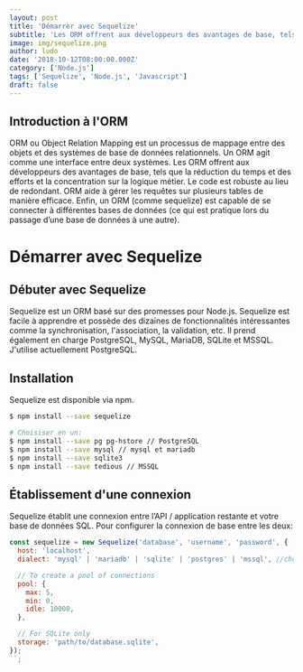 ```yaml
---
layout: post
title: 'Démarrer avec Sequelize'
subtitle: 'Les ORM offrent aux développeurs des avantages de base, tels que la réduction du temps et des efforts et la concentration sur la logique métier.'
image: img/sequelize.png
author: ludo
date: '2018-10-12T08:00:00.000Z'
category: ['Node.js']
tags: ['Sequelize', 'Node.js', 'Javascript']
draft: false
---
```


## Introduction à l'ORM

ORM ou Object Relation Mapping est un processus de mappage entre des objets et des systèmes de base de données relationnels. Un ORM agit comme une interface entre deux systèmes. Les ORM offrent aux développeurs des avantages de base, tels que la réduction du temps et des efforts et la concentration sur la logique métier. Le code est robuste au lieu de redondant. ORM aide à gérer les requêtes sur plusieurs tables de manière efficace. Enfin, un ORM (comme sequelize) est capable de se connecter à différentes bases de données (ce qui est pratique lors du passage d’une base de données à une autre).

# Démarrer avec Sequelize

## Débuter avec Sequelize

Sequelize est un ORM basé sur des promesses pour Node.js. Sequelize est facile à apprendre et possède des dizaines de fonctionnalités intéressantes comme la synchronisation, l'association, la validation, etc. Il prend également en charge PostgreSQL, MySQL, MariaDB, SQLite et MSSQL. J'utilise actuellement PostgreSQL.

## Installation

Sequelize est disponible via npm.

```bash
$ npm install --save sequelize

# Choisiser en un:
$ npm install --save pg pg-hstore // PostgreSQL
$ npm install --save mysql // mysql et mariadb
$ npm install --save sqlite3
$ npm install --save tedious // MSSQL
```

## Établissement d'une connexion

Sequelize établit une connexion entre l’API / application restante et votre base de données SQL. Pour configurer la connexion de base entre les deux:

```javascript
const sequelize = new Sequelize('database', 'username', 'password', {
  host: 'localhost',
  dialect: 'mysql' | 'mariadb' | 'sqlite' | 'postgres' | 'mssql', //choose anyone between them

  // To create a pool of connections
  pool: {
    max: 5,
    min: 0,
    idle: 10000,
  },

  // For SQLite only
  storage: 'path/to/database.sqlite',
});
``;
```
